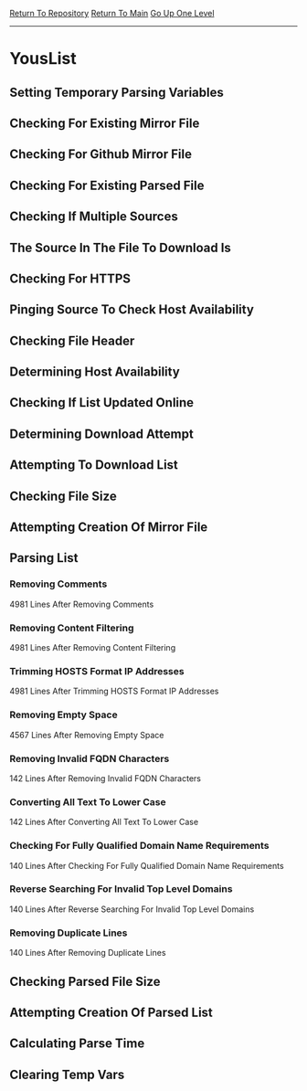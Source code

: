 [Return To Repository](https://github.com/deathbybandaid/piholeparser/)
[Return To Main](https://github.com/deathbybandaid/piholeparser/blob/master/RecentRunLogs/Mainlog.md)
[Go Up One Level](https://github.com/deathbybandaid/piholeparser/blob/master/RecentRunLogs/TopLevelScripts/30-Processing-External-Blacklists.md)
____________________________________
# YousList
## Setting Temporary Parsing Variables
## Checking For Existing Mirror File
## Checking For Github Mirror File
## Checking For Existing Parsed File
## Checking If Multiple Sources
## The Source In The File To Download Is
## Checking For HTTPS
## Pinging Source To Check Host Availability
## Checking File Header
## Determining Host Availability
## Checking If List Updated Online
## Determining Download Attempt
## Attempting To Download List
## Checking File Size
## Attempting Creation Of Mirror File
## Parsing List
### Removing Comments
4981 Lines After Removing Comments
### Removing Content Filtering
4981 Lines After Removing Content Filtering
### Trimming HOSTS Format IP Addresses
4981 Lines After Trimming HOSTS Format IP Addresses
### Removing Empty Space
4567 Lines After Removing Empty Space
### Removing Invalid FQDN Characters
142 Lines After Removing Invalid FQDN Characters
### Converting All Text To Lower Case
142 Lines After Converting All Text To Lower Case
### Checking For Fully Qualified Domain Name Requirements
140 Lines After Checking For Fully Qualified Domain Name Requirements
### Reverse Searching For Invalid Top Level Domains
140 Lines After Reverse Searching For Invalid Top Level Domains
### Removing Duplicate Lines
140 Lines After Removing Duplicate Lines
## Checking Parsed File Size
## Attempting Creation Of Parsed List
## Calculating Parse Time
## Clearing Temp Vars
